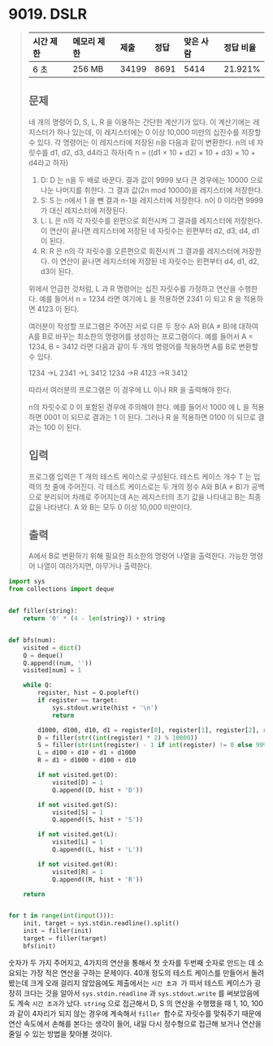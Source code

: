 # 9019. DSLR

> | 시간 제한 | 메모리 제한 | 제출  | 정답 | 맞은 사람 | 정답 비율 |
> | :-------- | :---------- | :---- | :--- | :-------- | :-------- |
> | 6 초      | 256 MB      | 34199 | 8691 | 5414      | 21.921%   |
>
> ## 문제
>
> 네 개의 명령어 D, S, L, R 을 이용하는 간단한 계산기가 있다. 이 계산기에는 레지스터가 하나 있는데, 이 레지스터에는 0 이상 10,000 미만의 십진수를 저장할 수 있다. 각 명령어는 이 레지스터에 저장된 n을 다음과 같이 변환한다. n의 네 자릿수를 d1, d2, d3, d4라고 하자(즉 n = ((d1 × 10 + d2) × 10 + d3) × 10 + d4라고 하자)
>
> 1. D: D 는 n을 두 배로 바꾼다. 결과 값이 9999 보다 큰 경우에는 10000 으로 나눈 나머지를 취한다. 그 결과 값(2n mod 10000)을 레지스터에 저장한다.
> 2. S: S 는 n에서 1 을 뺀 결과 n-1을 레지스터에 저장한다. n이 0 이라면 9999 가 대신 레지스터에 저장된다.
> 3. L: L 은 n의 각 자릿수를 왼편으로 회전시켜 그 결과를 레지스터에 저장한다. 이 연산이 끝나면 레지스터에 저장된 네 자릿수는 왼편부터 d2, d3, d4, d1이 된다.
> 4. R: R 은 n의 각 자릿수를 오른편으로 회전시켜 그 결과를 레지스터에 저장한다. 이 연산이 끝나면 레지스터에 저장된 네 자릿수는 왼편부터 d4, d1, d2, d3이 된다.
>
> 위에서 언급한 것처럼, L 과 R 명령어는 십진 자릿수를 가정하고 연산을 수행한다. 예를 들어서 n = 1234 라면 여기에 L 을 적용하면 2341 이 되고 R 을 적용하면 4123 이 된다.
>
> 여러분이 작성할 프로그램은 주어진 서로 다른 두 정수 A와 B(A ≠ B)에 대하여 A를 B로 바꾸는 최소한의 명령어를 생성하는 프로그램이다. 예를 들어서 A = 1234, B = 3412 라면 다음과 같이 두 개의 명령어를 적용하면 A를 B로 변환할 수 있다.
>
> 1234 →L 2341 →L 3412
> 1234 →R 4123 →R 3412
>
> 따라서 여러분의 프로그램은 이 경우에 LL 이나 RR 을 출력해야 한다.
>
> n의 자릿수로 0 이 포함된 경우에 주의해야 한다. 예를 들어서 1000 에 L 을 적용하면 0001 이 되므로 결과는 1 이 된다. 그러나 R 을 적용하면 0100 이 되므로 결과는 100 이 된다.
>
> ## 입력
>
> 프로그램 입력은 T 개의 테스트 케이스로 구성된다. 테스트 케이스 개수 T 는 입력의 첫 줄에 주어진다. 각 테스트 케이스로는 두 개의 정수 A와 B(A ≠ B)가 공백으로 분리되어 차례로 주어지는데 A는 레지스터의 초기 값을 나타내고 B는 최종 값을 나타낸다. A 와 B는 모두 0 이상 10,000 미만이다.
>
> ## 출력
>
> A에서 B로 변환하기 위해 필요한 최소한의 명령어 나열을 출력한다. 가능한 명령어 나열이 여러가지면, 아무거나 출력한다.

```python
import sys
from collections import deque


def filler(string):
    return '0' * (4 - len(string)) + string


def bfs(num):
    visited = dict()
    Q = deque()
    Q.append((num, ''))
    visited[num] = 1

    while Q:
        register, hist = Q.popleft()
        if register == target:
            sys.stdout.write(hist + '\n')
            return

        d1000, d100, d10, d1 = register[0], register[1], register[2], register[3]
        D = filler(str((int(register) * 2) % 10000))
        S = filler(str(int(register) - 1 if int(register) != 0 else 9999))
        L = d100 + d10 + d1 + d1000
        R = d1 + d1000 + d100 + d10

        if not visited.get(D):
            visited[D] = 1
            Q.append((D, hist + 'D'))

        if not visited.get(S):
            visited[S] = 1
            Q.append((S, hist + 'S'))

        if not visited.get(L):
            visited[L] = 1
            Q.append((L, hist + 'L'))

        if not visited.get(R):
            visited[R] = 1
            Q.append((R, hist + 'R'))

    return


for t in range(int(input())):
    init, target = sys.stdin.readline().split()
    init = filler(init)
    target = filler(target)
    bfs(init)
```

숫자가 두 가지 주어지고, 4가지의 연산을 통해서 첫 숫자를 두번째 숫자로 만드는 데 소요되는 가장 적은 연산을 구하는 문제이다. 40개 정도의 테스트 케이스를 만들어서 돌려봤는데 크게 오래 걸리지 않았음에도 제출에서는 `시간 초과 `가 떠서 테스트 케이스가 굉장히 크다는 것을 알아서 `sys.stdin.readline` 과 `sys.stdout.write` 를 써보았음에도 계속 `시간 초과`가 났다.  `string` 으로 접근해서 D, S 의 연산을 수행했을 때 1, 10, 100과 같이 4자리가 되지 않는 경우에 계속해서 `filler `함수로 자릿수를 맞춰주기 때문에 연산 속도에서 손해를 본다는 생각이 들어, 내일 다시 정수형으로 접근해 보거나 연산을 줄일 수 있는 방법을 찾아볼 것이다.